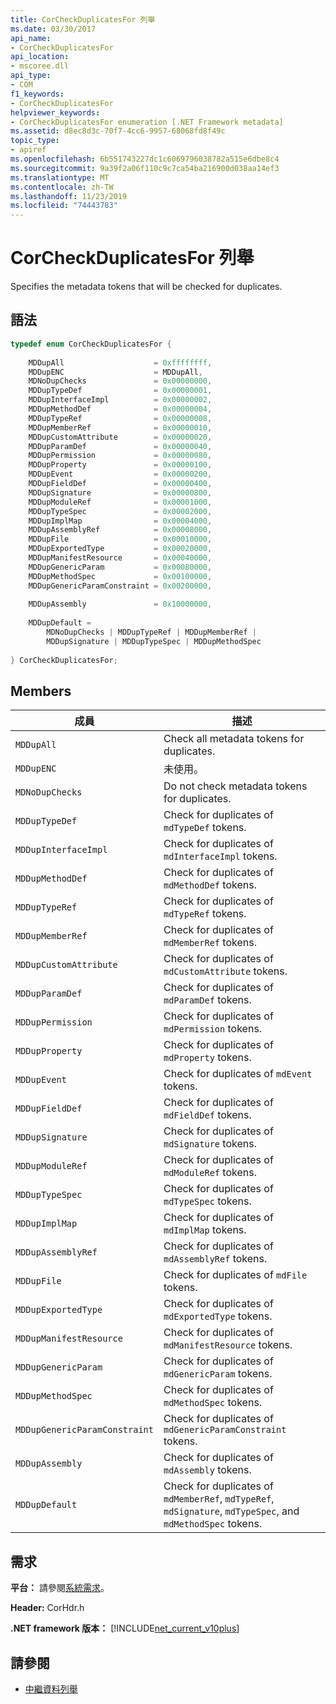 ```yaml
---
title: CorCheckDuplicatesFor 列舉
ms.date: 03/30/2017
api_name:
- CorCheckDuplicatesFor
api_location:
- mscoree.dll
api_type:
- COM
f1_keywords:
- CorCheckDuplicatesFor
helpviewer_keywords:
- CorCheckDuplicatesFor enumeration [.NET Framework metadata]
ms.assetid: d8ec8d3c-70f7-4cc6-9957-68068fd8f49c
topic_type:
- apiref
ms.openlocfilehash: 6b551743227dc1c6069796038782a515e6dbe8c4
ms.sourcegitcommit: 9a39f2a06f110c9c7ca54ba216900d038aa14ef3
ms.translationtype: MT
ms.contentlocale: zh-TW
ms.lasthandoff: 11/23/2019
ms.locfileid: "74443783"
---
```

# <a name="corcheckduplicatesfor-enumeration"></a>CorCheckDuplicatesFor 列舉
Specifies the metadata tokens that will be checked for duplicates.  
  
## <a name="syntax"></a>語法  
  
```cpp  
typedef enum CorCheckDuplicatesFor {  
  
    MDDupAll                    = 0xffffffff,  
    MDDupENC                    = MDDupAll,  
    MDNoDupChecks               = 0x00000000,  
    MDDupTypeDef                = 0x00000001,  
    MDDupInterfaceImpl          = 0x00000002,  
    MDDupMethodDef              = 0x00000004,  
    MDDupTypeRef                = 0x00000008,  
    MDDupMemberRef              = 0x00000010,  
    MDDupCustomAttribute        = 0x00000020,  
    MDDupParamDef               = 0x00000040,  
    MDDupPermission             = 0x00000080,  
    MDDupProperty               = 0x00000100,  
    MDDupEvent                  = 0x00000200,  
    MDDupFieldDef               = 0x00000400,  
    MDDupSignature              = 0x00000800,  
    MDDupModuleRef              = 0x00001000,  
    MDDupTypeSpec               = 0x00002000,  
    MDDupImplMap                = 0x00004000,  
    MDDupAssemblyRef            = 0x00008000,  
    MDDupFile                   = 0x00010000,  
    MDDupExportedType           = 0x00020000,  
    MDDupManifestResource       = 0x00040000,  
    MDDupGenericParam           = 0x00080000,  
    MDDupMethodSpec             = 0x00100000,  
    MDDupGenericParamConstraint = 0x00200000,  
  
    MDDupAssembly               = 0x10000000,  
  
    MDDupDefault =   
        MDNoDupChecks | MDDupTypeRef | MDDupMemberRef |   
        MDDupSignature | MDDupTypeSpec | MDDupMethodSpec  
  
} CorCheckDuplicatesFor;  
```  
  
## <a name="members"></a>Members  
  
|成員|描述|  
|------------|-----------------|  
|`MDDupAll`|Check all metadata tokens for duplicates.|  
|`MDDupENC`|未使用。|  
|`MDNoDupChecks`|Do not check metadata tokens for duplicates.|  
|`MDDupTypeDef`|Check for duplicates of `mdTypeDef` tokens.|  
|`MDDupInterfaceImpl`|Check for duplicates of `mdInterfaceImpl` tokens.|  
|`MDDupMethodDef`|Check for duplicates of `mdMethodDef` tokens.|  
|`MDDupTypeRef`|Check for duplicates of `mdTypeRef` tokens.|  
|`MDDupMemberRef`|Check for duplicates of `mdMemberRef` tokens.|  
|`MDDupCustomAttribute`|Check for duplicates of `mdCustomAttribute` tokens.|  
|`MDDupParamDef`|Check for duplicates of `mdParamDef` tokens.|  
|`MDDupPermission`|Check for duplicates of `mdPermission` tokens.|  
|`MDDupProperty`|Check for duplicates of `mdProperty` tokens.|  
|`MDDupEvent`|Check for duplicates of `mdEvent` tokens.|  
|`MDDupFieldDef`|Check for duplicates of `mdFieldDef` tokens.|  
|`MDDupSignature`|Check for duplicates of `mdSignature` tokens.|  
|`MDDupModuleRef`|Check for duplicates of `mdModuleRef` tokens.|  
|`MDDupTypeSpec`|Check for duplicates of `mdTypeSpec` tokens.|  
|`MDDupImplMap`|Check for duplicates of `mdImplMap` tokens.|  
|`MDDupAssemblyRef`|Check for duplicates of `mdAssemblyRef` tokens.|  
|`MDDupFile`|Check for duplicates of `mdFile` tokens.|  
|`MDDupExportedType`|Check for duplicates of `mdExportedType` tokens.|  
|`MDDupManifestResource`|Check for duplicates of `mdManifestResource` tokens.|  
|`MDDupGenericParam`|Check for duplicates of `mdGenericParam` tokens.|  
|`MDDupMethodSpec`|Check for duplicates of `mdMethodSpec` tokens.|  
|`MDDupGenericParamConstraint`|Check for duplicates of `mdGenericParamConstraint` tokens.|  
|`MDDupAssembly`|Check for duplicates of `mdAssembly` tokens.|  
|`MDDupDefault`|Check for duplicates of `mdMemberRef`, `mdTypeRef`, `mdSignature`, `mdTypeSpec`, and `mdMethodSpec` tokens.|  
  
## <a name="requirements"></a>需求  
 **平台：** 請參閱[系統需求](../../../../docs/framework/get-started/system-requirements.md)。  
  
 **Header:** CorHdr.h  
  
 **.NET framework 版本：** [!INCLUDE[net_current_v10plus](../../../../includes/net-current-v10plus-md.md)]  
  
## <a name="see-also"></a>請參閱

- [中繼資料列舉](../../../../docs/framework/unmanaged-api/metadata/metadata-enumerations.md)
